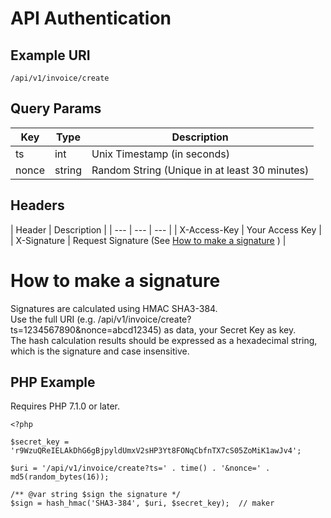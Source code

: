 # API Authentication

## Example URI

``` 
/api/v1/invoice/create
```

## Query Params

| Key | Type | Description |
| --- | --- | --- |
| ts | int | Unix Timestamp (in seconds) |
| nonce | string | Random String (Unique in at least 30 minutes) |

## Headers

| Header | Description |
| --- | --- | --- |
| X-Access-Key | Your Access Key |
| X-Signature | Request Signature (See [How to make a signature](#how-to-make-a-signature) ) |

# How to make a signature

Signatures are calculated using HMAC SHA3-384.<br>
Use the full URI (e.g. /api/v1/invoice/create?ts=1234567890&nonce=abcd12345) as data, your Secret Key as key.<br>
The hash calculation results should be expressed as a hexadecimal string, which is the signature and case insensitive.

## PHP Example

Requires PHP 7.1.0 or later.

``` 
<?php

$secret_key = 'r9WzuQReIELAkDhG6gBjpyldUmxV2sHP3Yt8FONqCbfnTX7cS05ZoMiK1awJv4';

$uri = '/api/v1/invoice/create?ts=' . time() . '&nonce=' . md5(random_bytes(16));

/** @var string $sign the signature */
$sign = hash_hmac('SHA3-384', $uri, $secret_key);  // maker
```
